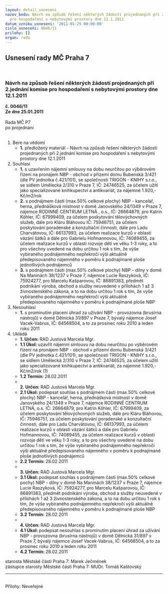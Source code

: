 ```yaml
---
layout: detail_usneseni
nazev_bodu: Návrh na způsob řešení některých žádostí projednaných při 2.jednání komise
  pro hospodaření s nebytovými prostory dne 12.1.2011
datum_vzniku_usneseni: '2011-01-25 00:00:00'
cislo_usneseni: 0046/11
prilohy: []
organ: rada
---
```

<div id="ucUsn_pList" class="usn">
	<span><h2>Usnesení rady MČ Praha 7 </h2>
<br></span><div class="standBody">
<span><h3>Návrh na způsob řešení některých žádostí projednaných při 2.jednání komise pro hospodaření s nebytovými prostory dne 12.1.2011</h3></span><div class="center">
		<strong>č. 0046/11</strong><br>
	</div>
<div class="center">
		<strong>Ze dne 25.01.2011</strong><br><br>
	</div>Rada MČ P7<br> po projednání<br><br><ol>
<li>Bere na vědomí<ul><li>
<strong>1.</strong> předložený materiál - Návrh na způsob řešení některých žádostí projednaných při 2.jednání komise pro hospodaření s nebytovými prostory dne 12.1.2011</li></ul>
</li>
<li>Souhlasí<ul>
<li>
<strong>1.</strong> s uzavřením nájemní smlouvy na dobu neurčitou po výběrovém řízení na pronájem NBP - obchod v přízemí domu Bubenská 3/421 (dle PV jednotka č.421/101), se společností TRIGON - KNIHY s.r.o., se sídlem Umělecká 2/310 v Praze 7, IČ: 24746525, za účelem užití jako specializované knihkupectví a antikvariát, za nájemné 1.920,-Kč/m2/rok  </li>
<li>
<strong>2.</strong> s podnájmem části (max.50% celkové plochy) NBP - kancelář, herna, přednášková místnost v domě Janovského 24/1349 v Praze 7, nájemce RODINNÉ CENTRUM LETNÁ , o.s., IČ: 26664879, pro Katrin Köhler, IČ: 67999409, za účelem poskytování tělovýchovných služeb, dále pro Kláru Bláhovou IČ: 75946751, za účelem  poskytování poradenské a konzultační činnosti, dále pro Ladu Charvátovou, IČ: 66137993, za účelem realizace kurzů v oblasti vázání šátků a dále pro Gabrielu Hofmannovou, IČ: 74089455, za účelem realizace kurzů v oblasti rozvoje dětí ve věku 1-3 roky, a to pro všechny uvedené na dobu určitou 1 rok s tím, že výše vybíraného podnájemného nepřekročí výši aktuálně předepisovaného nájemného v poměru k podnajímané ploše jednotlivých podnájemců </li>
<li>
<strong>3.</strong> s podnájmem části (max.50% celkové plochy) NBP - dílny v domě Na Maninách 38/1237 v Praze 7, nájemce Lucie Raszyková, IČ: 75924277, pro Marcelu Kašparovou, IČ: 86891383, předmět podnikání výroba, obchod a služby neuvedené v přílohách 1 až 3 živnostenského zákona, a to na dobu určitou 1 rok s tím, že výše vybíraného podnájemného nepřekročí výši aktuálně předepisovaného nájemného v poměru k podnajímané ploše NBP    </li>
</ul>
</li>
<li>Nesouhlasí<ul><li>
<strong>1.</strong> s prominutím placení úhrad za užívání NBP - provozovna  (brusírna nástrojů) v domě Dělnická 31/897 v Praze 7, bývalý nájemce Josef Vacek-Vabrus,  IČ: 64568504, a to za prosinec roku 2010 a leden roku 2011       </li></ul>
</li>
<li>Ukládá<ul>
<li>
<strong>1. Určen: </strong>RAD Justová Marcela Mgr.</li>
<li>
<strong>1.1 Úkol: </strong>uzavřít nájemní smlouvu na dobu neurčitou po výběrovém řízení na pronájem NBP - obchod v přízemí domu Bubenská 3/421 (dle PV jednotka  č.421/101), se společností TRIGON - KNIHY s.r.o., se sídlem Umělecká 2/310 v Praze 7, IČ: 24746525,  za účelem užití jako specializované knihkupectví a antikvariát, za nájemné 1.920,-Kč/m2/rok (1)</li>
<li>
<strong>1.2 Termín: </strong>28.02.2011</li>
<li>
<strong><br>2. Určen: </strong>RAD Justová Marcela Mgr.</li>
<li>
<strong>2.1 Úkol: </strong>podepsat souhlas s podnájmem části (max.50% celkové plochy) NBP - kancelář, herna, přednášková místnost v domě Janovského 24/1349 v  Praze 7, nájemce RODINNÉ CENTRUM LETNÁ, o.s. IČ: 26664879, pro Katrin Köhler, IČ: 67999409, za účelem poskytování tělovýchovných služeb, dále pro Kláru Bláhovou, IČ: 75946751, za účelem  poskytování poradenské a konzultační činnosti, dále pro Ladu Charvátovou,  IČ: 66137993, za účelem realizace kurzů v oblasti vázání šátků a dále pro Gabrielu Hofmannovou, IČ: 74089455, za účelem realizace kurzů v oblasti rozvoje dětí ve věku 1-3 roky, a to pro všechny uvedené na dobu určitou  1 rok s tím, že výše vybíraného podnájemného nepřekročí výši aktuálně předepisovaného nájemného v poměru k podnajímané ploše jednotlivých podnájemců </li>
<li>
<strong>2.2 Termín: </strong>28.02.2011</li>
<li>
<strong><br>3. Určen: </strong>RAD Justová Marcela Mgr.</li>
<li>
<strong>3.1 Úkol: </strong>podepsat souhlas s podnájmem části (max.50% celkové pochy) NBP - dílny v domě Na Maninách 38/1237 v Praze 7, nájemce Lucie Raszyková,  IČ: 75924277, pro Marcelu Kašparovou, IČ: 86891383, předmět podnikání výroba, obchod a služby neuvedené v přílohách 1 až 3 živnostenského zákona, a to na dobu určitou 1 rok s tím, že výše vybíraného podnájemného nepřekročí výši aktuálně předepisovaného nájemného v poměru k podnajímané ploše NBP </li>
<li>
<strong>3.2 Termín: </strong>28.02.2011</li>
<li>
<strong><br>4. Určen: </strong>RAD Justová Marcela Mgr.</li>
<li>
<strong>4.1 Úkol: </strong>podepsat nesouhlas s prominutím placení úhrad za užívání NBP - provozovna  (brusírna nástrojů) v domě Dělnická 31/897 v Praze 7, bývalý nájemce Josef Vacek-Vabrus, IČ: 64568504, a to za prosinec roku 2010 a leden roku 2011 </li>
<li>
<strong>4.2 Termín: </strong>28.02.2011</li>
</ul>
</li>
</ol>starosta Městské části Praha 7: Marek Ječmének<br>zástupce starosty Městské části Praha 7: MUDr. Tomáš Kaštovský <hr>
<br>Přílohy: Neveřejné</div>
</div>